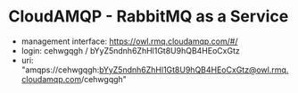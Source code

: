 # CloudAMQP - RabbitMQ as a Service
* management interface: https://owl.rmq.cloudamqp.com/#/
* login: cehwgqgh / bYyZ5ndnh6ZhHl1Gt8U9hQB4HEoCxGtz
* uri: "amqps://cehwgqgh:bYyZ5ndnh6ZhHl1Gt8U9hQB4HEoCxGtz@owl.rmq.cloudamqp.com/cehwgqgh"
